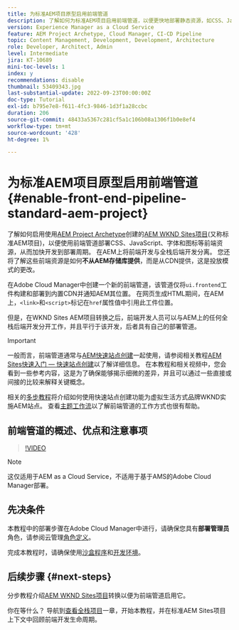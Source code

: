 ```yaml
---
title: 为标准AEM项目原型启用前端管道
description: 了解如何为标准AEM项目启用前端管道，以便更快地部署静态资源，如CSS、JavaScript、字体和图标。 此外，在AEM上还将前端开发与全栈后端开发分离。
version: Experience Manager as a Cloud Service
feature: AEM Project Archetype, Cloud Manager, CI-CD Pipeline
topic: Content Management, Development, Development, Architecture
role: Developer, Architect, Admin
level: Intermediate
jira: KT-10689
mini-toc-levels: 1
index: y
recommendations: disable
thumbnail: 53409343.jpg
last-substantial-update: 2022-09-23T00:00:00Z
doc-type: Tutorial
exl-id: b795e7e8-f611-4fc3-9846-1d3f1a28ccbc
duration: 206
source-git-commit: 48433a5367c281cf5a1c106b08a1306f1b0e8ef4
workflow-type: tm+mt
source-wordcount: '428'
ht-degree: 1%

---
```


# 为标准AEM项目原型启用前端管道{#enable-front-end-pipeline-standard-aem-project}

了解如何启用使用[AEM Project Archetype](https://github.com/adobe/aem-project-archetype)创建的[AEM WKND Sites项目](https://github.com/adobe/aem-guides-wknd)&#x200B;(又称标准AEM项目)，以便使用前端管道部署CSS、JavaScript、字体和图标等前端资源，从而加快开发到部署周期。 在AEM上将前端开发与全栈后端开发分离。 您还将了解这些前端资源是如何&#x200B;__不从AEM存储库提供__，而是从CDN提供，这是投放模式的更改。


在Adobe Cloud Manager中创建一个新的前端管道，该管道仅将`ui.frontend`工件构建和部署到内置CDN并通知AEM其位置。 在网页生成HTML期间，在AEM上，`<link>`和`<script>`标记在`href`属性值中引用此工件位置。

但是，在WKND Sites AEM项目转换之后，前端开发人员可以与AEM上的任何全栈后端开发分开工作，并且平行于该开发，后者具有自己的部署管道。

>[!IMPORTANT]
>
>一般而言，前端管道通常与[AEM快速站点创建](https://experienceleague.adobe.com/docs/experience-manager-cloud-service/content/sites/administering/site-creation/quick-site/overview.html?lang=zh-Hans)一起使用，请参阅相关教程[AEM Sites快速入门 — 快速站点创建](https://experienceleague.adobe.com/docs/experience-manager-learn/getting-started-wknd-tutorial-develop/site-template/overview.html?lang=zh-Hans)以了解详细信息。 在本教程和相关视频中，您会看到一些参考内容，这是为了确保能够揭示细微的差异，并且可以通过一些直接或间接的比较来解释关键概念。


相关的[多步教程](https://experienceleague.adobe.com/docs/experience-manager-learn/getting-started-wknd-tutorial-develop/site-template/overview.html?lang=zh-Hans)将介绍如何使用快速站点创建功能为虚拟生活方式品牌WKND实施AEM站点。 查看[主题工作流](https://experienceleague.adobe.com/docs/experience-manager-learn/getting-started-wknd-tutorial-develop/site-template/theming.html?lang=zh-Hans)以了解前端管道的工作方式也很有帮助。

## 前端管道的概述、优点和注意事项

>[!VIDEO](https://video.tv.adobe.com/v/3409343?quality=12&learn=on)


>[!NOTE]
>
>这仅适用于AEM as a Cloud Service，不适用于基于AMS的Adobe Cloud Manager部署。

## 先决条件

本教程中的部署步骤在Adobe Cloud Manager中进行，请确保您具有&#x200B;__部署管理员__&#x200B;角色，请参阅云管理[角色定义](https://experienceleague.adobe.com/docs/experience-manager-cloud-manager/content/requirements/users-and-roles.html?lang=zh-Hans#role-definitions)。

完成本教程时，请确保使用[沙盒程序](https://experienceleague.adobe.com/docs/experience-manager-cloud-service/content/implementing/using-cloud-manager/programs/introduction-sandbox-programs.html?lang=zh-Hans)和[开发环境](https://experienceleague.adobe.com/docs/experience-manager-cloud-service/content/implementing/using-cloud-manager/manage-environments.html?lang=zh-Hans)。

## 后续步骤 {#next-steps}

分步教程介绍[AEM WKND Sites项目](https://github.com/adobe/aem-guides-wknd)转换以便为前端管道启用它。

你在等什么？ 导航到[查看全栈项目](review-uifrontend-module.md)一章，开始本教程，并在标准AEM Sites项目上下文中回顾前端开发生命周期。
